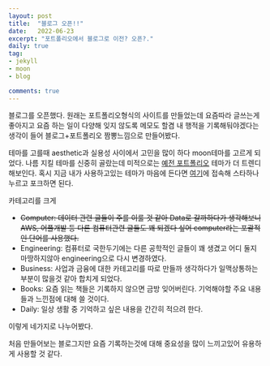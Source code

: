 ```yaml
---
layout: post
title:  "블로그 오픈!!"
date:   2022-06-23
excerpt: "포트폴리오에서 블로그로 이전? 오픈?."
daily: true
tag:
- jekyll 
- moon
- blog

comments: true
---
```


블로그를 오픈했다.
원래는 포트폴리오형식의 사이트를 만들었는데 요즘따라 글쓰는게 좋아지고 요즘 하는 일이 다양해 잊지 않도록 메모도 할겸 내 행적을 기록해둬야겠다는 생각이 들어 블로그+포트폴리오 짬뽕느낌으로 만들어봤다.

테마를 고를때 aesthetic과 실용성 사이에서 고민을 많이 하다 moon테마를 고르게 되었다.
나름 지킬 테마를 신중히 골랐는데 미적으로는 [예전 포트폴리오](http://mongsilemong.github.io/mongsilemong2.github.io) 테마가 더 트렌디해보인다.
혹시 지금 내가 사용하고있는 테마가 마음에 든다면 [여기](https://github.com/TaylanTatli/Moon)에 접속해 스타하나 누르고 포크하면 된다.

카테고리를 크게 

 * ~~Computer: 데이터 관련 글들이 주를 이룰 것 같아 Data로 갈까하다가 생각해보니 AWS, 어플개발 등 다른 컴퓨터관련 글들도 꽤 되겠다 싶어 computer라는 포괄적인 단어를 사용했다.~~
 * Engineering: 컴퓨터로 국한두기에는 다른 공학적인 글들이 꽤 생겼고 어디 둘지 마땅하지않아 engineering으로 다시 변경하였다. 
 * Business: 사업과 금융에 대한 카테고리를 따로 만들까 생각하다가 일맥상통하는 부분이 많을것 같아 합치게 되었다.
 * Books: 요즘 읽는 책들은 기록하지 않으면 금방 잊어버린다. 기억해야할 주요 내용들과 느낀점에 대해 쓸 것이다.
 * Daily: 일상 생활 중 기억하고 싶은 내용을 간간히 적으려 한다.

이렇게 네가지로 나누어봤다.

처음 만들어보는 블로그지만 요즘 기록하는것에 대해 중요성을 많이 느끼고있어 유용하게 사용할 것 같다.



